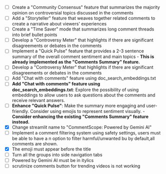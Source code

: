- [ ] Create a "Community Consensus" feature that summarizes the majority opinion on controversial topics discussed in the comments
- [ ] Add a "Storyteller" feature that weaves together related comments to create a narrative about viewers' experiences
- [ ] Create a "Time Saver" mode that summarizes long comment threads into brief bullet points
- [ ] Develop a "Controversy Meter" that highlights if there are significant disagreements or debates in the comments
- [ ] Implement a "Quick Pulse" feature that provides a 2-3 sentence summary of the overall comment sentiment and main topics - **This is already implemented as the "Comments Summary" feature.**
- [ ] Develop a "Controversy Meter" that highlights if there are significant disagreements or debates in the comments
- [ ] Add "Chat with comments" feature using doc_search_embeddings.txt
- [ ] **Add "Chat with comments" feature using doc_search_embeddings.txt**: Explore the possibility of using embeddings to allow users to ask questions about the comments and receive relevant answers.
- [ ] **Enhance "Quick Pulse"**: Make the summary more engaging and user-friendly. Consider using emojis to represent sentiment visually. - **Consider enhancing the existing "Comments Summary" feature instead.**
- [x] Change streamlit name to "CommentScope: Powered by Gemini AI"
- [ ] Implement a comment filtering system using safety settings, users must be able to have a n option to filter harmful/unwanted bu by default,all comments are shown. 
- [x] The emoji must appear before the title
- [ ] Turn all the groups into side navigation tabs 
- [ ] Powered by Gemini AI must be in itylics
- [ ] scrutinize comments button for trending videos is not working
